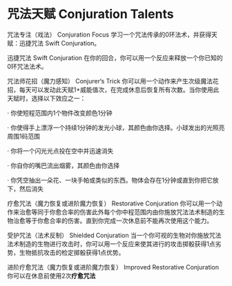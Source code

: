 # 咒法天赋 Conjuration Talents

咒法专注（戏法） Conjuration Focus
学习一个咒法传承的0环法术，并获得天赋：迅捷咒法 Swift Conjuration。

迅捷咒法 Swift Conjuration
在你的回合，你可以用一个反应来释放一个你已知的0环咒法法术。

咒法师花招（魔力感知） Conjurer‘s Trick
你可以用一个动作来产生次级魔法花招，每天可以发动此天赋1+威能值次，在完成休息后恢复所有次数。当你使用此天赋时，选择以下效应之一：

· 你使短程范围内1个物件改变颜色1分钟

·
你使得手上漂浮一个持续1分钟的发光小球，其颜色由你选择。小球发出的光照亮周围1码范围

· 你将一个闪光光点投在空中并迅速消失

· 你自你的嘴巴流出烟雾，其颜色由你选择

·
你凭空抽出一朵花、一块手帕或类似的东西。物体会存在1分钟或直到你把它放下，然后消失

疗愈咒法（魔力恢复或进阶魔力恢复） Restorative Conjuration
你可以用一个动作来治愈等同于你愈合率的伤害此外每个你中程范围内由你施放咒法法术制造的生物治愈等于你愈合率的伤害。直到你完成一次休息前不能再次使用这个能力。

受护咒法（法术反制） Shielded Conjuration
当一个你可视的生物对你施放咒法法术制造的生物进行攻击时，你可以用一个反应来使其进行的攻击掷骰获得1点劣势，生物抵抗攻击的检定掷骰获得1点优势。

进阶疗愈咒法（魔力恢复或进阶魔力恢复） Improved Restorative Conjuration
你可以在休息前使用2次**疗愈咒法**
